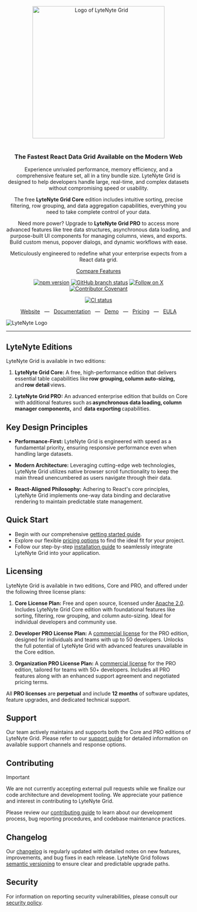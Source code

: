 <div align="center">
  <br><br>
  <picture>
    <source media="(prefers-color-scheme: dark)" srcset="https://xwhoymbxqtnizjadugph.supabase.co/storage/v1/object/public/images//github-lytenyte-dark.svg"/>
    <source media="(prefers-color-scheme: light)" srcset="https://xwhoymbxqtnizjadugph.supabase.co/storage/v1/object/public/images//github-lytenyte-light.svg"/>
    <img width="360" alt="Logo of LyteNyte Grid" src="https://xwhoymbxqtnizjadugph.supabase.co/storage/v1/object/public/images//github-lytenyte-dark.svg"/>
  </picture>
  <br><br>

  <h3>
  The Fastest React Data Grid Available on the Modern Web
  </h3>

</div>
<div align="center">

Experience unrivaled performance, memory efficiency, and a
comprehensive feature set, all in a tiny bundle size.
LyteNyte Grid is designed to help developers handle large, real-time,
and complex datasets without compromising speed or usability.

The free **LyteNyte Grid Core** edition includes intuitive sorting, precise filtering, row grouping,
and data aggregation capabilities, everything you need to take complete control of your data.

Need more power? Upgrade to **LyteNyte Grid PRO** to access more advanced features like tree data structures,
asynchronous data loading, and purpose-built UI components for managing columns, views, and exports.
Build custom menus, popover dialogs, and dynamic workflows with ease.

Meticulously engineered to redefine what your enterprise expects from a React data grid.

[Compare Features](https://1771technologies.com/pricing)

</div>

<div align="center">

[![npm version](https://img.shields.io/npm/v/@1771technologies/lytenyte-pro)](https://www.npmjs.com/package/@1771technologies/lytenyte-pro)
[![GitHub branch status](https://img.shields.io/github/checks-status/1771-Technologies/lytenyte/HEAD)](https://github.com/1771-Technologies/lytenyte/HEAD/)
[![Follow on X](https://img.shields.io/twitter/follow/1771tech.svg?label=follow+1771tech)](https://x.com/1771tech)
[![Contributor Covenant](https://img.shields.io/badge/Contributor%20Covenant-2.1-4baaaa.svg)](code_of_conduct.md)

<!-- [![OpenSSF Best Practices](https://www.bestpractices.dev/projects/TODO/badge)](https://www.bestpractices.dev/projects/TODO) -->

[![CI status](https://github.com/1771-Technologies/lytenyte/actions/workflows/release.yml/badge.svg?branch=main)](https://github.com/1771-Technologies/lytenyte/actions/workflows/release.yml?query=branch%3Amain)

</div>

<div align="center">

<a href="https://1771technologies.com">Website</a> &nbsp;&nbsp;—&nbsp;&nbsp; <a href="https://1771technologies.com/docs/intro-getting-started">Documentation</a> &nbsp;&nbsp;—&nbsp;&nbsp; <a href="https://1771technologies.com/demo">Demo</a> &nbsp;&nbsp;—&nbsp;&nbsp; <a href="https://1771technologies.com/pricing">Pricing</a> &nbsp;&nbsp;—&nbsp;&nbsp; <a href="https://1771technologies.com/eula">EULA</a>

</div>

![LyteNyte Logo](https://xwhoymbxqtnizjadugph.supabase.co/storage/v1/object/public/images//github-readme-image.png)

---

## LyteNyte Editions

LyteNyte Grid is available in two editions:

1. **LyteNyte Grid Core:** A free, high-performance edition that delivers essential
   table capabilities like **row grouping, column auto-sizing,** and **row detail** views.

2. **LyteNyte Grid PRO:** An advanced enterprise edition that builds on Core with additional
   features such as **asynchronous data loading, column manager components,** and 
   **data exporting** capabilities.

## Key Design Principles

- **Performance-First:** LyteNyte Grid is engineered with speed as a fundamental
  priority, ensuring responsive performance even when handling large datasets.

- **Modern Architecture:** Leveraging cutting-edge web technologies, LyteNyte
  Grid utilizes native browser scroll functionality to keep the main
  thread unencumbered as users navigate through their data.

- **React-Aligned Philosophy:** Adhering to React's core principles, LyteNyte Grid
  implements one-way data binding and declarative rendering to
  maintain predictable state management.

## Quick Start

- Begin with our comprehensive [getting started guide](https://www.1771technologies.com/docs/intro-getting-started).
- Explore our flexible [pricing options](https://www.1771technologies.com/pricing) to find the ideal fit for your project.
- Follow our step-by-step [installation guide](https://www.1771technologies.com/docs/intro-installation) to seamlessly integrate LyteNyte Grid into your application.

## Licensing

LyteNyte Grid is available in two editions, Core and PRO, and offered under the following three license plans:

1. **Core License Plan:** Free and open source, licensed under [Apache 2.0](https://www.apache.org/licenses/LICENSE-2.0).
   Includes LyteNyte Grid Core edition with foundational features like sorting, filtering, row grouping,
   and column auto-sizing. Ideal for individual developers and community use.

2. **Developer PRO License Plan:** A [commercial license](https://www.1771technologies.com/eula) for the PRO
   edition, designed for individuals and teams with up to 50 developers. Unlocks the full potential of LyteNyte Grid
   with advanced features unavailable in the Core edition.
3. **Organization PRO License Plan:** A [commercial license](https://www.1771technologies.com/eula) for the PRO edition, tailored for teams
   with 50+ developers. Includes all PRO features along with an enhanced support agreement and negotiated pricing terms.

All **PRO licenses** are **perpetual** and include **12 months** of software updates, feature upgrades, and dedicated technical support.

## Support

Our team actively maintains and supports both the Core and PRO editions of LyteNyte Grid.
Please refer to our [support guide](https://www.1771technologies.com/support) for detailed
information on available support channels and response options.

## Contributing

> [!IMPORTANT]
> We are not currently accepting external pull requests while we finalize our code
> architecture and development tooling. We appreciate your patience
> and interest in contributing to LyteNyte Grid.

Please review our [contributing guide](./CONTRIBUTING.md) to learn about our development
process, bug reporting procedures, and codebase maintenance practices.

## Changelog

Our [changelog](https://www.1771technologies.com/docs/changelog/changelog) is regularly updated
with detailed notes on new features, improvements, and bug fixes in each release.
LyteNyte Grid follows [semantic versioning](https://semver.org/) to ensure clear and predictable upgrade paths.

## Security

For information on reporting security vulnerabilities,
please consult our [security policy](./SECURITY.md).
